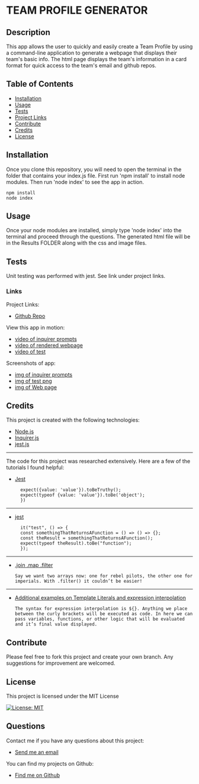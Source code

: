 # TEAM PROFILE GENERATOR
  
  ## Description   
  This app allows the user to quickly and easily create a Team Profile by using a command-line application to generate a webpage that displays their team's basic info. The html page displays the team's information in a card format for quick access to the team's email and github repos.

  ## Table of Contents
  - [Installation](#installation)
  - [Usage](#usage)
  - [Tests](#tests)
  - [Project Links](#links)
  - [Contribute](#contribute)
  - [Credits](#credits)
  - [License](#license)

  ## Installation
  Once you clone this repository, you will need to open the terminal in the folder that contains your index.js file. First run 'npm install' to install node modules. Then run 'node index' to see the app in action.
  
  ```shell
  npm install
  node index
  ```
  
  ## Usage 
   Once your node modules are installed, simply type 'node index' into the terminal and proceed through the questions. The generated html file will be in the Results FOLDER along with the css and image files.

  ## Tests 
  Unit testing was performed with jest. See link under project links.    


  ### Links
  Project Links:
  - [Github Repo](https://github.com/larafoster/Team-Profile-Generator) 

  View this app in motion:
  - [video of inquirer prompts](https://drive.google.com/file/d/1QYA5xb6A5U666e_Wfeg9YpTnfT--KJCh/view)
  - [video of rendered webpage ](https://drive.google.com/file/d/1-lzszWnI41-aat3fb-qtOCeV_gVEb2s7/view)
  - [video of test](https://drive.google.com/file/d/1Urtq2ulaKLz0LQWqg0xPf5PoC2brL74O/view)

  Screenshots of app:
  - [img of inquirer prompts](./src/assets/img/inquirer.png)
  - [img of test png](./src/assets/img/test1.png)
  - [img of Web page](./src/assets/img/teamwebpage.png)

  ## Credits 
  This project is created with the following technologies:
  - [Node.js](https://nodejs.org/en/) 
  - [Inquirer.js](https://www.npmjs.com/package/inquirer) 
  - [jest.js](https://www.npmjs.com/package/jest) 


  ***
 The code for this project was researched extensively. Here are a few of the tutorials I found helpful:

   - [Jest](https://github.com/facebook/jest/issues/3457)     
    
      ```test('name', () => {
        expect({value: 'value'}).toBeTruthy();
        expect(typeof {value: 'value'}).toBe('object');
        })
      ```
    
  ***

  - [jest](https://stackoverflow.com/questions/50818474/how-to-properly-test-if-the-type-of-the-result-is-a-javascript-function-in-jes) 

    ```describe("", () => {
      it("test", () => {
      const somethingThatReturnsAFunction = () => () => {};
      const theResult = somethingThatReturnsAFunction();
      expect(typeof theResult).toBe("function");
      });
     ```     
  ***

  - [.join .map .filter](https://medium.com/poka-techblog/simplify-your-javascript-use-map-reduce-and-filter-bd02c593cc2d) 

    ```Say we want two arrays now: one for rebel pilots, the other one for imperials. With .filter() it couldn’t be easier!```

   ***

  - [Additional examples on Template Literals and expression interpolation](https://ado.xyz/blog/better-strings-in-javascript-with-template-literals/) 

    ```The syntax for expression interpolation is ${}. Anything we place between the curly brackets will be executed as code. In here we can pass variables, functions, or other logic that will be evaluated and it’s final value displayed.```  

  ## Contribute
  Please feel free to fork this project and create your own branch. Any suggestions for improvement are welcomed.

 ## License
 This project is licensed under the MIT License

 [![License: MIT](https://img.shields.io/badge/License-MIT-yellow.svg)](https://opensource.org/licenses/MIT)  
  
  ## Questions
  Contact me if you have any questions about this project:

  - [Send me an email](mailto:larafoster.dev@gmail.com)

  You can find my projects on Github:
  - [Find me on Github](https://github.com/larafoster)